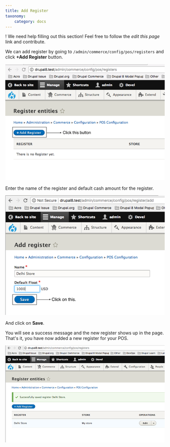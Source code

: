 ```yaml
---
title: Add Register
taxonomy:
    category: docs
---
```


! We need help filling out this section! Feel free to follow the *edit this page* link and contribute.

We can add register by going to `/admin/commerce/config/pos/registers` and click **+Add Register** button.

![Register page](images/register-page.png)

Enter the name of the register and default cash amount for the register.

![Add new register](images/new-register.png)

And click on **Save**.

You will see a success message and the new register shows up in the page. That's it, you have now added a new register for your POS.

![Saved register](images/saved-register.png)